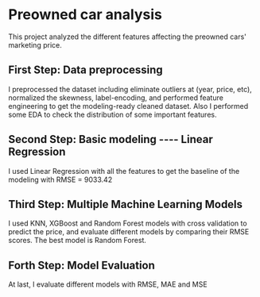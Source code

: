 # Preowned car analysis
This project analyzed the different features affecting the preowned cars' marketing price. 
## First Step: Data preprocessing
I preprocessed the dataset including eliminate outliers at (year, price, etc), normalized the skewness, label-encoding, and performed feature engineering to get the modeling-ready cleaned dataset. Also I performed some EDA to check the distribution of some important features. 
## Second Step: Basic modeling ---- Linear Regression
I used Linear Regression with all the features to get the baseline of the modeling with RMSE = 9033.42
## Third Step: Multiple Machine Learning Models
I used KNN, XGBoost and Random Forest models with cross validation to predict the price, and evaluate different models by comparing their RMSE scores. The best model is Random Forest. 
## Forth Step: Model Evaluation 
At last, I evaluate different models with RMSE, MAE and MSE


